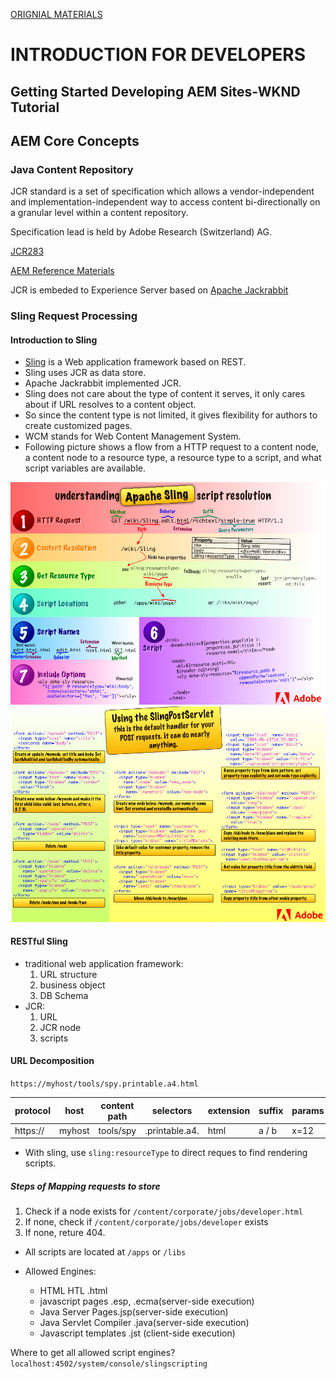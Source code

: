 [ORIGNIAL MATERIALS](https://experienceleague.adobe.com/en/docs/experience-manager-65/content/implementing/developing/introduction/getting-started)

# INTRODUCTION FOR DEVELOPERS

## Getting Started Developing AEM Sites-WKND Tutorial

## AEM Core Concepts

### Java Content Repository

JCR standard is a set of specification which allows a vendor-independent and implementation-independent way to access content bi-directionally on a granular level within a content repository.

Specification lead is held by Adobe Research (Switzerland) AG.

[JCR283](https://developer.adobe.com/experience-manager/reference-materials/spec/jcr/2.0/index.html)

[AEM Reference Materials](https://developer.adobe.com/experience-manager/reference-materials/)

JCR is embeded to Experience Server based on [Apache Jackrabbit](https://jackrabbit.apache.org/jcr/index.html)

### Sling Request Processing

#### Introduction to Sling

- [Sling](https://sling.apache.org/index.html) is a Web application framework based on REST.
- Sling uses JCR as data store.
- Apache Jackrabbit implemented JCR.
- Sling does not care about the type of content it serves, it only cares about if URL resolves to a content object.
- So since the content type is not limited, it gives flexibility for authors to create customized pages.
- WCM stands for Web Content Management System.
- Following picture shows a flow from a HTTP request to a content node, a content node to a resource type, a resource type to a script, and what script variables are available.

![Sling Script Resolution](./Sling_script_resolution.png)
![SlingPostServlet](./SlingPostServlet.png)

#### RESTful Sling

- traditional web application framework:
  1. URL structure
  2. business object
  3. DB Schema
- JCR:
  1. URL
  2. JCR node
  3. scripts

#### URL Decomposition

`https://myhost/tools/spy.printable.a4.html`

| protocol | host   | content path | selectors      | extension | suffix | params |
| -------- | ------ | ------------ | -------------- | --------- | ------ | ------ |
| https:// | myhost | tools/spy    | .printable.a4. | html      | a / b  | x=12   |

- With sling, use `sling:resourceType` to direct reques to find rendering scripts.

##### Steps of Mapping requests to store

1. Check if a node exists for `/content/corporate/jobs/developer.html`
2. If none, check if `/content/corporate/jobs/developer` exists
3. If none, reture 404.

- All scripts are located at `/apps` or `/libs`

- Allowed Engines:
  - HTML HTL .html
  - javascript pages .esp, .ecma(server-side execution)
  - Java Server Pages.jsp(server-side execution)
  - Java Servlet Compiler .java(server-side execution)
  - Javascript templates .jst (client-side execution)

Where to get all allowed script engines?
`localhost:4502/system/console/slingscripting`
